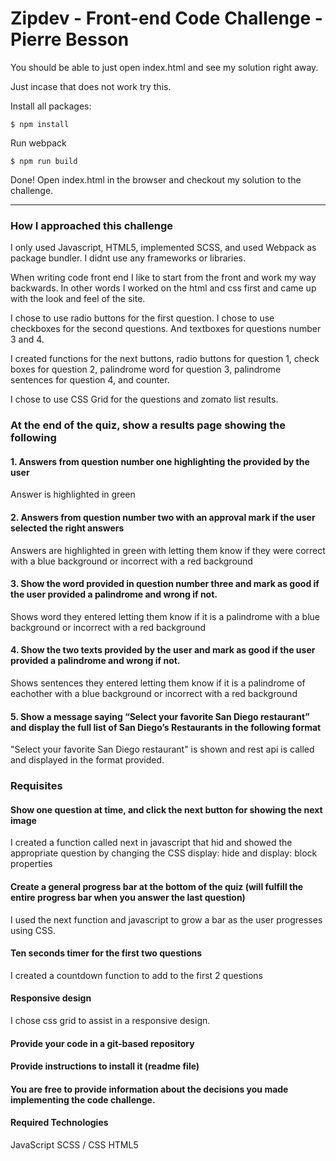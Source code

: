 # Zipdev - Front-end Code Challenge - Pierre Besson

You should be able to just open index.html and see my solution right away.

Just incase that does not work try this.


Install all packages:
```
$ npm install
```

Run webpack
```
$ npm run build
```

Done! Open index.html in the browser and checkout my solution to the challenge.

----

### How I approached this challenge

I only used Javascript, HTML5, implemented SCSS, and used Webpack as package bundler. I didnt use any frameworks or libraries.

When writing code front end I like to start from the front and work my way backwards. In other words I worked on the html and css first and came up with the look and feel of the site. 

I chose to use radio buttons for the first question. I chose to use checkboxes for the second questions. And textboxes for questions number 3 and 4. 

I created functions for the next buttons, radio buttons for question 1, check boxes for question 2, palindrome word for question 3, palindrome sentences for question 4, and counter.

I chose to use CSS Grid for the questions and zomato list results.

### At the end of the quiz, show a results page showing the following

#### 1. Answers from question number one highlighting the provided by the user

Answer is highlighted in green

#### 2. Answers from question number two with an approval mark if the user selected the right answers

Answers are highlighted in green with letting them know if they were correct with a blue background or incorrect with a red background

#### 3. Show the word provided in question number three and mark as good if the user provided a palindrome and wrong if not.

Shows word they entered letting them know if it is a palindrome with a blue background or incorrect with a red background

#### 4. Show the two texts provided by the user and mark as good if the user provided a palindrome and wrong if not.

Shows sentences they entered letting them know if it is a palindrome of eachother with a blue background or incorrect with a red background

#### 5. Show a message saying “Select your favorite San Diego restaurant” and display the full list of San Diego’s Restaurants in the following format

"Select your favorite San Diego restaurant" is shown and rest api is called and displayed in the format provided.


### Requisites

#### Show one question at time, and click the next button for showing the next image

I created a function called next in javascript that hid and showed the appropriate question by changing the CSS display: hide and display: block properties

#### Create a general progress bar at the bottom of the quiz (will fulfill the entire progress bar when you answer the last question)

I used the next function and javascript to grow a bar as the user progresses using CSS.

#### Ten seconds timer for the first two questions

I created a countdown function to add to the first 2 questions

#### Responsive design

I chose css grid to assist in a responsive design.

#### Provide your code in a git-based repository
#### Provide instructions to install it (readme file)
#### You are free to provide information about the decisions you made implementing the code challenge.

#### Required Technologies

JavaScript
SCSS / CSS
HTML5

